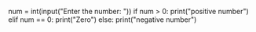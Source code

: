 num = int(input("Enter the number: "))
if num > 0:
    print("positive number")
elif num == 0:
    print("Zero")
else:
    print("negative number")
    

